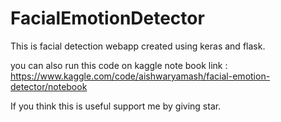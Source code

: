 # FacialEmotionDetector

This is facial detection webapp created using keras and flask.


you can also run this code on kaggle note book link : https://www.kaggle.com/code/aishwaryamash/facial-emotion-detector/notebook


If you think this is useful support me by giving star.
